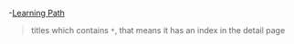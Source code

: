 -[Learning Path](https://github.com/orgs/nyto9999-swift/projects/1)

> titles which contains ` * `, that means it has an index in the detail page
